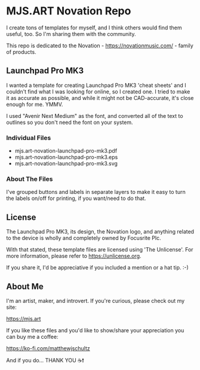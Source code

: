 # MJS.ART Novation Repo
I create tons of templates for myself, and I think others would find them useful, too. So I'm sharing them with the community.

This repo is dedicated to the Novation - https://novationmusic.com/ - family of products.

## Launchpad Pro MK3
I wanted a template for creating Launchpad Pro MK3 'cheat sheets' and I couldn't find what I was looking for online, so I created one. I tried to make it as accurate as possible, and while it might not be CAD-accurate, it's close enough for me. YMMV.

I used "Avenir Next Medium" as the font, and converted all of the text to outlines so you don't need the font on your system.

### Individual Files
- mjs.art-novation-launchpad-pro-mk3.pdf
- mjs.art-novation-launchpad-pro-mk3.eps
- mjs.art-novation-launchpad-pro-mk3.svg

### About The Files
I've grouped buttons and labels in separate layers to make it easy to turn the labels on/off for printing, if you want/need to do that.

## License
The Launchpad Pro MK3, its design, the Novation logo, and anything related to the device is wholly and completely owned by Focusrite Plc.

With that stated, these template files are licensed using 'The Unlicense'. For more information, please refer to <https://unlicense.org>.

If you share it, I'd be appreciative if you included a mention or a hat tip. :-)

## About Me
I'm an artist, maker, and introvert. If you're curious, please check out my site:

https://mjs.art

If you like these files and you'd like to show/share your appreciation you can buy me a coffee:

https://ko-fi.com/matthewjschultz

And if you do… THANK YOU ☕️❗️
